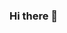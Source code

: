 ### Hi there 👋

<!--
**YLSG-William/YLSG-William** is a ✨ _special_ ✨ repository because its `README.md` (this file) appears on your GitHub profile.

Here are some ideas to get you started:

- 👋 Hi, I’m @YLSG-William
- 👀 I’m interested in film production and non-linear editing.
- 🌱 I’m currently learning MAC OS, Hachintosh, ADOBE Pr,  DaVinci Resolve...
- 💞️ I’m looking to collaborate on script writing.
- 📫 How to reach me ... 103624444@qq.com
-->
